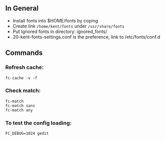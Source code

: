 ## In General

- Install fonts into $HOME/fonts by coping
- Create link `/home/kent/fonts` under `/usr/share/fonts`
- Put Ignored fonts in directory: ignored_fonts/
- 20-kent-fonts-settings.conf is the preference, link to /etc/fonts/conf.d

## Commands

### Refresh cache:

	fc-cache -v -f

### Check match: 

	fc-match 
	fc-match sans
	fc-match any

### To test the config loading:

	FC_DEBUG=1024 gedit
